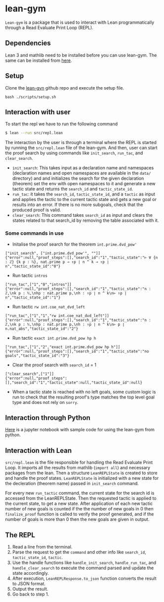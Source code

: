 # lean-gym

`Lean-gym` is a package that is used to interact with Lean programmatically through a Read Evaluate Print Loop (REPL).


## Dependencies
Lean 3 and mathlib need to be installed before you can use lean-gym.
The same can be installed from [here](https://leanprover-community.github.io/get_started.html).


## Setup
Clone the [lean-gyn](https://github.com/openai/lean-gym) github repo and execute the setup file.
```
bash ./scripts/setup.sh
```

## Interaction with user
To start the repl we have to run the following command
```bash
$ lean --run src/repl.lean
```

The interaction by the user is through a terminal where the REPL is started by running the `src/repl.lean` file of the lean-gym. And then, user can start the proof search by using commands like `init_search`, `run_tac`, and `clear_search`.


- `init_search`: This takes input as a declaration name and namespaces (declaration names and open namespaces are available in the `data/` directory) and and initializes the search for the given declaration (theorem) set the env with open namespaces to it and generate a new tactic state and returns the `search_id` and `tactic_state_id`.
- `run_tac`: it takes the `search_id`, `tactic_state_id`, and a `tactic` as input and applies the tactic to the current tactic state and gets a new goal or results into an error. If there is no more subgoals, check that the produced proof is valid.
- `clear_search`: This command takes `search_id` as input and clears the states related to that search_id by removing the table associated with it.


### Some commands in use
- Initalise the proof search for the theorem `int.prime.dvd_pow'`
```
["init_search", ["int.prime.dvd_pow'", ""]]
{"error":null,"proof_steps":[],"search_id":"1","tactic_state":"⊢ ∀ {n : ℤ} {k p : ℕ}, nat.prime p → ↑p ∣ n ^ k → ↑p ∣ n","tactic_state_id":"0"}
```

- Run tactic `intros`
```
["run_tac",["1","0","intros"]]
{"error":null,"proof_steps":[],"search_id":"1","tactic_state":"n : ℤ,\nk p : ℕ,\nhp : nat.prime p,\nh : ↑p ∣ n ^ k\n⊢ ↑p ∣ n","tactic_state_id":"1"}
```

- Run tactic `rw int.coe_nat_dvd_left`
```
["run_tac",["1","1","rw int.coe_nat_dvd_left"]]
{"error":null,"proof_steps":[],"search_id":"1","tactic_state":"n : ℤ,\nk p : ℕ,\nhp : nat.prime p,\nh : ↑p ∣ n ^ k\n⊢ p ∣ n.nat_abs","tactic_state_id":"2"}
```

- Run tactic `exact int.prime.dvd_pow hp h`
```
["run_tac",["1","2","exact int.prime.dvd_pow hp h"]]
{"error":null,"proof_steps":[],"search_id":"1","tactic_state":"no goals","tactic_state_id":"3"}
```

- Clear the proof search with `search_id` = 1
```
["clear_search",["1"]]
{"error":null,"proof_steps":[],"search_id":"1","tactic_state":null,"tactic_state_id":null}
```
- When a tactic state is reached with no left goals, some custom logic is run to check that the resulting proof's type matches the top level goal type and does not rely on `sorry`.


## Interaction through Python
[Here](https://github.com/rahul3613/lean-gym/blob/main/py_gyn.ipynb) is a jupyter notebook with sample code for using the lean-gym from python.

## Interaction with Lean
`src/repl.lean` is the file responsible for handling the Read Evaluate Print Loop.
It imports all the results from mathlib (`import all`) and necessary packages from the lean. 
Then a structure `LeanREPLState` is created to store and handle the proof states. 
`LeanREPLState` is initialized with a new state for the decleration (theorem name) passed in `init_search` command.

For every new `run_tactic` command, the current state for the search id is accessed from the LeanREPLState. Then the requested tactic is applied to the current state, to get a new state. After application of each new tactic number of new goals is counted if the the number of new goals in 0 then `finalize_proof` function is called to verify the proof generated, and if the number of goals is more than 0 then the new goals are given in output.

## The REPL
1. Read a line from the terminal.
2. Parse the request to get the `command` and other info like `search_id`, `tactic_state_id`, `tactic`.
3. Use the handle functions like `handle_init_search`, `handle_run_tac`, and `handle_clear_search` to execute the command parsed and update the state accordingly.
4. After execution, `LeanREPLResponse.to_json` function converts the result to JSON format.
5. Output the result.
6. Go back to step 1.
